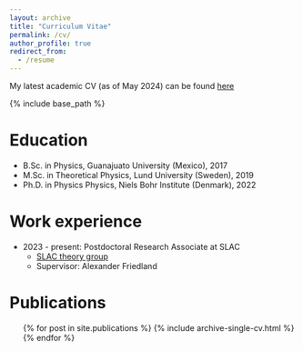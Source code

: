 ```yaml
---
layout: archive
title: "Curriculum Vitae"
permalink: /cv/
author_profile: true
redirect_from:
  - /resume
---
```


My latest academic CV (as of May 2024) can be found [here](https://ianpaga.github.io/files/CV_IPG.pdf)


{% include base_path %}

Education
======
* B.Sc. in Physics, Guanajuato University (Mexico), 2017
* M.Sc. in Theoretical Physics, Lund University (Sweden), 2019
* Ph.D. in Physics Physics, Niels Bohr Institute (Denmark), 2022 

Work experience
======
* 2023 - present: Postdoctoral Research Associate at SLAC
  * [SLAC theory group](https://theory.slac.stanford.edu/)
  * Supervisor: Alexander Friedland

Publications
======
  <ul>{% for post in site.publications %}
    {% include archive-single-cv.html %}
  {% endfor %}</ul>
  
  

